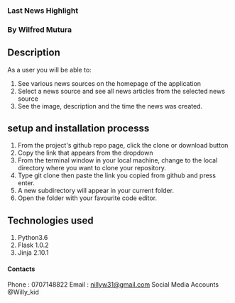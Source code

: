 ### Last News Highlight

### By Wilfred Mutura

## Description
As a user you will be able to:
1. See various news sources on the homepage of the application
2. Select a news source and see all news articles from the selected news source
3. See the image, description and the time the news was created.


## setup and installation processs
1. From the project's github repo page, click the clone or download button
2. Copy the link that appears from the dropdown
3. From the terminal window in your local machine, change to the local directory where you want to clone your repository.
4. Type git clone then paste the link you copied from github and press enter.
5. A new subdirectory will appear in your current folder.
6. Open the folder with your favourite code editor.

## Technologies used
1. Python3.6
2. Flask 1.0.2
3. Jinja 2.10.1

#### Contacts
Phone : 0707148822
Email : nillyw31@gmail.com
Social Media Accounts @Willy_kid